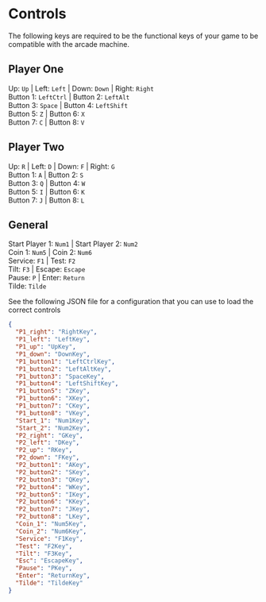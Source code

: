 # Controls

The following keys are required to be the functional keys of your game to be compatible with the
arcade machine.

## Player One

Up: `Up` | Left: `Left` | Down: `Down` | Right: `Right`  
Button 1: `LeftCtrl` | Button 2: `LeftAlt`  
Button 3: `Space` | Button 4: `LeftShift`  
Button 5: `Z` | Button 6: `X`  
Button 7: `C` | Button 8: `V`

## Player Two

Up: `R` | Left: `D` | Down: `F` | Right: `G`  
Button 1: `A` | Button 2: `S`  
Button 3: `Q` | Button 4: `W`  
Button 5: `I` | Button 6: `K`  
Button 7: `J` | Button 8: `L`

## General

Start Player 1: `Num1` | Start Player 2: `Num2`  
Coin 1: `Num5` | Coin 2: `Num6`  
Service: `F1` | Test: `F2`  
Tilt: `F3` | Escape: `Escape`  
Pause: `P` | Enter: `Return`  
Tilde: `Tilde`

See the following JSON file for a configuration that you can use to load the correct controls

```json
{
  "P1_right": "RightKey",
  "P1_left": "LeftKey",
  "P1_up": "UpKey",
  "P1_down": "DownKey",
  "P1_button1": "LeftCtrlKey",
  "P1_button2": "LeftAltKey",
  "P1_button3": "SpaceKey",
  "P1_button4": "LeftShiftKey",
  "P1_button5": "ZKey",
  "P1_button6": "XKey",
  "P1_button7": "CKey",
  "P1_button8": "VKey",
  "Start_1": "Num1Key",
  "Start_2": "Num2Key",
  "P2_right": "GKey",
  "P2_left": "DKey",
  "P2_up": "RKey",
  "P2_down": "FKey",
  "P2_button1": "AKey",
  "P2_button2": "SKey",
  "P2_button3": "QKey",
  "P2_button4": "WKey",
  "P2_button5": "IKey",
  "P2_button6": "KKey",
  "P2_button7": "JKey",
  "P2_button8": "LKey",
  "Coin_1": "Num5Key",
  "Coin_2": "Num6Key",
  "Service": "F1Key",
  "Test": "F2Key",
  "Tilt": "F3Key",
  "Esc": "EscapeKey",
  "Pause": "PKey",
  "Enter": "ReturnKey",
  "Tilde": "TildeKey"
}
```
